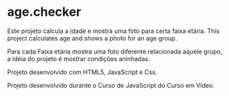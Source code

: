 # age.checker

Este projeto calcula a idade e mostra uma foto para certa faixa etária.
This project calculates age and shows a photo for an age group.

Para cada Faixa etária mostra uma foto diferente relacionada aquele grupo, a idéia do projeto é mostrar condições aninhadas.

Projeto desenvolvido com HTML5, JavaScript e Css.

Projeto desenvolvido durante o Curso de JavaScript do Curso em Vídeo. 
